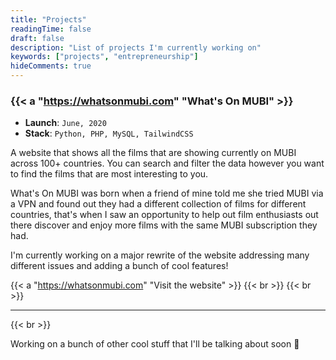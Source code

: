 ```yaml
---
title: "Projects"
readingTime: false
draft: false
description: "List of projects I'm currently working on"
keywords: ["projects", "entrepreneurship"]
hideComments: true
---
```


### {{< a "https://whatsonmubi.com" "What's On MUBI" >}}

- **Launch**: `June, 2020`
- **Stack**: `Python, PHP, MySQL, TailwindCSS`

A website that shows all the films that are showing currently on MUBI across
100+ countries. You can search and filter the data however you want to find the
films that are most interesting to you.

What's On MUBI was born when a friend of mine told me she tried MUBI via a VPN
and found out they had a different collection of films for different countries,
that's when I saw an opportunity to help out film enthusiasts out there
discover and enjoy more films with the same MUBI subscription they had.

I'm currently working on a major rewrite of the website addressing many
different issues and adding a bunch of cool features!

{{< a "https://whatsonmubi.com" "Visit the website" >}}
{{< br >}}
{{< br >}}

---
{{< br >}}

Working on a bunch of other cool stuff that I'll be talking about soon 👀

